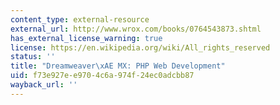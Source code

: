 ```yaml
---
content_type: external-resource
external_url: http://www.wrox.com/books/0764543873.shtml
has_external_license_warning: true
license: https://en.wikipedia.org/wiki/All_rights_reserved
status: ''
title: "Dreamweaver\xAE MX: PHP Web Development"
uid: f73e927e-e970-4c6a-974f-24ec0adcbb87
wayback_url: ''
---
```

